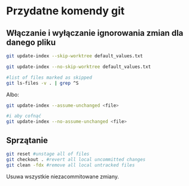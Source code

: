 # Przydatne komendy git

## Włączanie i wyłączanie ignorowania zmian dla danego pliku

```bash
git update-index --skip-worktree default_values.txt

git update-index --no-skip-worktree default_values.txt

#list of files marked as skipped
git ls-files -v . | grep ^S
```

Albo:

```bash
git update-index --assume-unchanged <file>

#i aby cofnąć 
git update-index --no-assume-unchanged <file>

```

## Sprzątanie

```bash
git reset #unstage all of files
git checkout . #revert all local uncommitted changes
git clean -fdx #remove all local untracked files
```

Usuwa wszystkie niezacommitowane zmiany.
